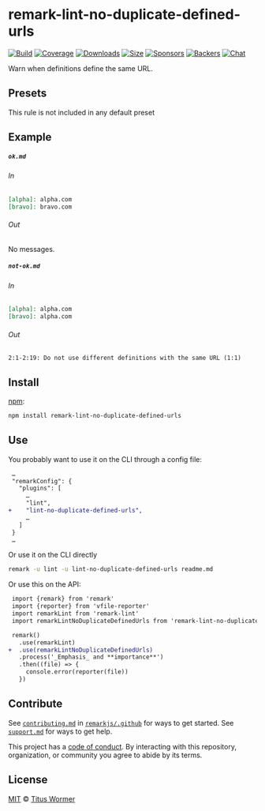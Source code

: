 <!--This file is generated-->

# remark-lint-no-duplicate-defined-urls

[![Build][build-badge]][build]
[![Coverage][coverage-badge]][coverage]
[![Downloads][downloads-badge]][downloads]
[![Size][size-badge]][size]
[![Sponsors][sponsors-badge]][collective]
[![Backers][backers-badge]][collective]
[![Chat][chat-badge]][chat]

Warn when definitions define the same URL.

## Presets

This rule is not included in any default preset

## Example

##### `ok.md`

###### In

```markdown
[alpha]: alpha.com
[bravo]: bravo.com
```

###### Out

No messages.

##### `not-ok.md`

###### In

```markdown
[alpha]: alpha.com
[bravo]: alpha.com
```

###### Out

```text
2:1-2:19: Do not use different definitions with the same URL (1:1)
```

## Install

[npm][]:

```sh
npm install remark-lint-no-duplicate-defined-urls
```

## Use

You probably want to use it on the CLI through a config file:

```diff
 …
 "remarkConfig": {
   "plugins": [
     …
     "lint",
+    "lint-no-duplicate-defined-urls",
     …
   ]
 }
 …
```

Or use it on the CLI directly

```sh
remark -u lint -u lint-no-duplicate-defined-urls readme.md
```

Or use this on the API:

```diff
 import {remark} from 'remark'
 import {reporter} from 'vfile-reporter'
 import remarkLint from 'remark-lint'
 import remarkLintNoDuplicateDefinedUrls from 'remark-lint-no-duplicate-defined-urls'

 remark()
   .use(remarkLint)
+  .use(remarkLintNoDuplicateDefinedUrls)
   .process('_Emphasis_ and **importance**')
   .then((file) => {
     console.error(reporter(file))
   })
```

## Contribute

See [`contributing.md`][contributing] in [`remarkjs/.github`][health] for ways
to get started.
See [`support.md`][support] for ways to get help.

This project has a [code of conduct][coc].
By interacting with this repository, organization, or community you agree to
abide by its terms.

## License

[MIT][license] © [Titus Wormer][author]

[build-badge]: https://github.com/remarkjs/remark-lint/workflows/main/badge.svg

[build]: https://github.com/remarkjs/remark-lint/actions

[coverage-badge]: https://img.shields.io/codecov/c/github/remarkjs/remark-lint.svg

[coverage]: https://codecov.io/github/remarkjs/remark-lint

[downloads-badge]: https://img.shields.io/npm/dm/remark-lint-no-duplicate-defined-urls.svg

[downloads]: https://www.npmjs.com/package/remark-lint-no-duplicate-defined-urls

[size-badge]: https://img.shields.io/bundlephobia/minzip/remark-lint-no-duplicate-defined-urls.svg

[size]: https://bundlephobia.com/result?p=remark-lint-no-duplicate-defined-urls

[sponsors-badge]: https://opencollective.com/unified/sponsors/badge.svg

[backers-badge]: https://opencollective.com/unified/backers/badge.svg

[collective]: https://opencollective.com/unified

[chat-badge]: https://img.shields.io/badge/chat-discussions-success.svg

[chat]: https://github.com/remarkjs/remark/discussions

[npm]: https://docs.npmjs.com/cli/install

[health]: https://github.com/remarkjs/.github

[contributing]: https://github.com/remarkjs/.github/blob/HEAD/contributing.md

[support]: https://github.com/remarkjs/.github/blob/HEAD/support.md

[coc]: https://github.com/remarkjs/.github/blob/HEAD/code-of-conduct.md

[license]: https://github.com/remarkjs/remark-lint/blob/main/license

[author]: https://wooorm.com
